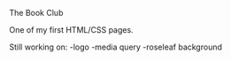 The Book Club

One of my first HTML/CSS pages.


Still working on:
-logo
-media query
-roseleaf background
